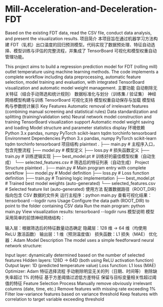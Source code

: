 # Mill-Acceleration-and-Deceleration-FDT
Based on the existing FDT data, read the CSV file, conduct data analysis, and present the visualization results.
项目简介
本项目旨在通过机器学习方法构建 FDT（轧机）出口温度的回归预测模型。代码实现了数据预处理、特征自动选择、模型训练与评估的完整流程，并集成了 TensorBoard 可视化和模型权重自动管理功能。

This project aims to build a regression prediction model for FDT (rolling mill) outlet temperature using machine learning methods. The code implements a complete workflow including data preprocessing, automatic feature selection, model training and evaluation, with integrated TensorBoard visualization and automatic model weight management.
主要功能
自动剔除无关特征（结合手动筛选和统计规则）
数据标准化与划分（训练集 / 验证集）
神经网络模型构建与训练
TensorBoard 可视化支持
模型权重自动保存与加载
模型结构与参数统计展示
Key Features
Automatic removal of irrelevant features (combining manual screening and statistical rules)
Data standardization and splitting (training/validation sets)
Neural network model construction and training
TensorBoard visualization support
Automatic model weight saving and loading
Model structure and parameter statistics display
环境依赖
Python 3.x
pandas, numpy
PyTorch
scikit-learn
tqdm
torchinfo
tensorboard
Environment Dependencies
Python 3.x
pandas, numpy
PyTorch
scikit-learn
tqdm
torchinfo
tensorboard
项目结构
plaintext
.
├── main.py          # 主程序入口，包含完整流程
├── model.py         # 模型定义
├── loss.py          # 损失函数定义
├── train.py         # 训练逻辑实现
├── best_model.pt    # 训练好的最佳模型权重（自动生成）
└── selected_features.csv  # 筛选后的特征列表（自动生成）
Project Structure
plaintext
.
├── main.py          # Main program entry with complete workflow
├── model.py         # Model definition
├── loss.py          # Loss function definition
├── train.py         # Training logic implementation
├── best_model.pt    # Trained best model weights (auto-generated)
└── selected_features.csv  # Selected feature list (auto-generated)
使用方法
配置数据路径（ROOT_DIR）指向包含 CSV 数据的文件夹
运行主程序：python main.py
查看可视化结果：tensorboard --logdir runs
Usage
Configure the data path (ROOT_DIR) to point to the folder containing CSV data
Run the main program: python main.py
View visualization results: tensorboard --logdir runs
模型说明
模型采用简单的前馈神经网络结构：

输入层：根据筛选后的特征数量动态确定
隐藏层：128 维 -> 64 维（均使用 ReLU 激活函数）
输出层：1 维（预测温度值）
损失函数：L1 损失（MAE）
优化器：Adam
Model Description
The model uses a simple feedforward neural network structure:

Input layer: dynamically determined based on the number of selected features
Hidden layers: 128D -> 64D (both using ReLU activation function)
Output layer: 1D (predicted temperature value)
Loss function: L1 loss (MAE)
Optimizer: Adam
特征选择流程
手动剔除明显无关的列（日期、时间等）
剔除缺失率超过 1% 的特征
基于方差阈值过滤低方差特征
保留与目标变量相关性超过阈值的特征
Feature Selection Process
Manually remove obviously irrelevant columns (date, time, etc.)
Remove features with missing rate exceeding 1%
Filter low-variance features based on variance threshold
Keep features with correlation to target variable exceeding threshold
